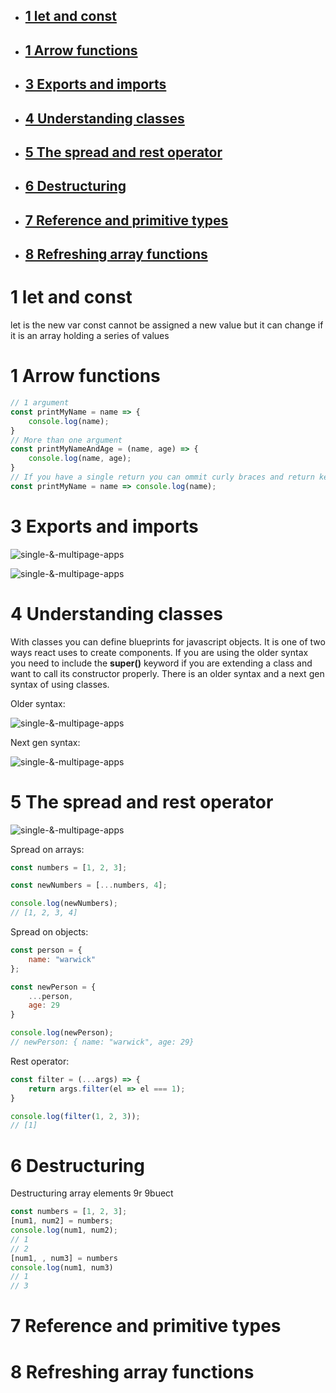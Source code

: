 - ## [1 let and const](#1_let_and_const)
- ## [1 Arrow functions](#2_Arrow_functions)
- ## [3 Exports and imports](#3_Exports_and_imports)
- ## [4 Understanding classes](#4_Understanding_classes)
- ## [5 The spread and rest operator](#5_spread_and_rest)
- ## [6 Destructuring](#6_destructuring)
- ## [7 Reference and primitive types](#7_reference_and_primitive_types)
- ## [8 Refreshing array functions](#8_refreshing_array_functions)

# <a name="1_let_and_const"></a>1 let and const
let is the new var
const cannot be assigned a new value but it can change if it is an array holding a series of values

# <a name="2_Arrow_functions"></a>1 Arrow functions

```js
// 1 argument
const printMyName = name => {
    console.log(name);
}
// More than one argument
const printMyNameAndAge = (name, age) => {
    console.log(name, age);
}
// If you have a single return you can ommit curly braces and return keyword and write it in one line
const printMyName = name => console.log(name);
```

# <a name="3_Exports_and_imports"></a>3 Exports and imports

![single-&-multipage-apps](./images/next-gen/imports-exports-1.png)

![single-&-multipage-apps](./images/next-gen/imports-exports-2.png)

# <a name="4_Understanding_classes"></a>4 Understanding classes

With classes you can define blueprints for javascript objects. It is one of two ways react uses to create components.  If you are using the older syntax you need to include the **super()** keyword if you are extending a class and want to call its constructor properly. There is an older syntax and a next gen syntax of using classes.

Older syntax:

![single-&-multipage-apps](./images/next-gen/old.png)

Next gen syntax:

![single-&-multipage-apps](./images/next-gen/next-gen.png)
# <a name="5_spread_and_rest"></a>5 The spread and rest operator

![single-&-multipage-apps](./images/next-gen/spread-&-rest.png)

Spread on arrays:
```js
const numbers = [1, 2, 3];

const newNumbers = [...numbers, 4];

console.log(newNumbers);
// [1, 2, 3, 4]
```
Spread on objects:
```js
const person = {
    name: "warwick"
};

const newPerson = {
    ...person,
    age: 29
}

console.log(newPerson);
// newPerson: { name: "warwick", age: 29}
```
Rest operator:
```js
const filter = (...args) => {
    return args.filter(el => el === 1);
}

console.log(filter(1, 2, 3));
// [1]
```

# <a name="6_destructuring"></a>6 Destructuring

Destructuring array elements 9r 9buect

```js
const numbers = [1, 2, 3];
[num1, num2] = numbers;
console.log(num1, num2);
// 1
// 2
[num1, , num3] = numbers
console.log(num1, num3)
// 1
// 3
```

# <a name="7_reference_and_primitive_types"></a>7 Reference and primitive types

# <a name="8_refreshing_array_functions"></a>8 Refreshing array functions
